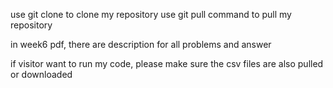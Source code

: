 use git clone to clone my repository
use git pull command to pull my repository

in week6 pdf, there are description for all problems and answer

if visitor want to run my code, please make sure the csv files are also pulled or downloaded